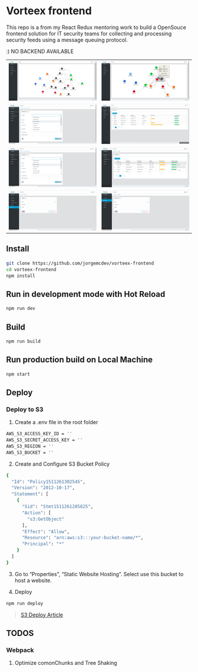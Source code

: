 # Vorteex frontend

This repo is a from my React Redux mentoring work to build a OpenSouce frontend solution for IT security teams for collecting and processing security feeds using a message queuing protocol.

:) NO BACKEND AVAILABLE

<table cellpadding="1" cellspacing="1">
<tr>
  <td><img width="250" src="./screenshots/dashboard.png"></td>
  <td><img width="250" src="./screenshots/dashboard2.png"></td>
</tr>

<tr>
  <td><img width="250" src="./screenshots/instances.png"></td>
  <td><img width="250" src="./screenshots/instances_list.png"></td>
</tr>

<tr>
  <td><img width="250" src="./screenshots/instances.png"></td>
  <td><img width="250" src="./screenshots/instances2.png">
  </td>
</tr>

<tr>
  <td><img width="250" src="./screenshots/rooms.png"></td>
  <td><img width="250" src="./screenshots/templates.png"> </td>
</tr>
</table>



## Install

```sh
git clone https://github.com/jorgemcdev/vorteex-frontend
cd vorteex-frontend
npm install
```

## Run in development mode with Hot Reload
```sh
npm run dev
```

## Build
```sh
npm run build
```

## Run production build on Local Machine
```sh
npm start
```

## Deploy

### Deploy to S3
1) Create a .env file in the root folder

```sh
AWS_S3_ACCESS_KEY_ID = ''
AWS_S3_SECRET_ACCESS_KEY = ''
AWS_S3_REGION = ''
AWS_S3_BUCKET = ''
```

2) Create and Configure S3 Bucket Policy
```sh
{
  "Id": "Policy1511261302545",
  "Version": "2012-10-17",
  "Statement": [
    {
      "Sid": "Stmt1511261285825",
      "Action": [
        "s3:GetObject"
      ],
      "Effect": "Allow",
      "Resource": "arn:aws:s3:::your-bucket-name/*",
      "Principal": "*"
    }
  ]
}
```

3) Go to “Properties”, “Static Website Hosting”. Select use this bucket to host a website.


4) Deploy
```sh
npm run deploy
```

> [S3 Deploy Article](https://medium.com/ovrsea/deploy-automatically-a-react-app-on-amazon-s3-iam-within-minutes-da6cb0096d55)

## TODOS

### Webpack
1. Optimize comonChunks and Tree Shaking

